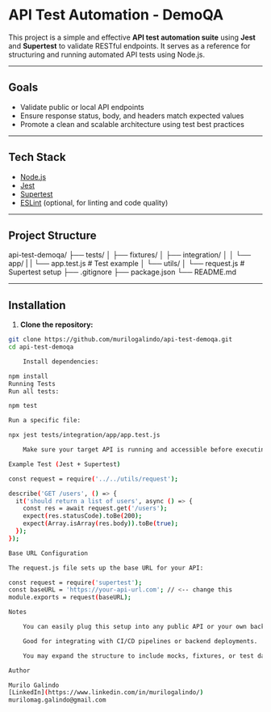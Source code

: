# API Test Automation - DemoQA

This project is a simple and effective **API test automation suite** using **Jest** and **Supertest** to validate RESTful endpoints. It serves as a reference for structuring and running automated API tests using Node.js.

---

## Goals

- Validate public or local API endpoints
- Ensure response status, body, and headers match expected values
- Promote a clean and scalable architecture using test best practices

---

## Tech Stack

- [Node.js](https://nodejs.org/)
- [Jest](https://jestjs.io/)
- [Supertest](https://github.com/visionmedia/supertest)
- [ESLint](https://eslint.org/) (optional, for linting and code quality)

---

## Project Structure

api-test-demoqa/
├── tests/
│ ├── fixtures/
│ ├── integration/
│ │ └── app/
| |   └── app.test.js # Test example
│ └── utils/
│ └── request.js # Supertest setup
├── .gitignore
├── package.json
└── README.md


---

##  Installation

1. **Clone the repository:**

```bash
git clone https://github.com/murilogalindo/api-test-demoqa.git
cd api-test-demoqa

    Install dependencies:

npm install
Running Tests
Run all tests:

npm test

Run a specific file:

npx jest tests/integration/app/app.test.js

    Make sure your target API is running and accessible before executing the tests.

Example Test (Jest + Supertest)

const request = require('../../utils/request');

describe('GET /users', () => {
  it('should return a list of users', async () => {
    const res = await request.get('/users');
    expect(res.statusCode).toBe(200);
    expect(Array.isArray(res.body)).toBe(true);
  });
});

Base URL Configuration

The request.js file sets up the base URL for your API:

const request = require('supertest');
const baseURL = 'https://your-api-url.com'; // <-- change this
module.exports = request(baseURL);

Notes

    You can easily plug this setup into any public API or your own back-end.

    Good for integrating with CI/CD pipelines or backend deployments.

    You may expand the structure to include mocks, fixtures, or test data helpers.

Author

Murilo Galindo
[LinkedIn](https://www.linkedin.com/in/murilogalindo/)
murilomag.galindo@gmail.com
